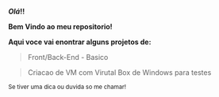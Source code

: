 
**_Olá_!!** 

**Bem Vindo ao meu repositorio!** 

**Aqui voce vai enontrar alguns projetos de:**
> Front/Back-End  - Basico

> Criacao de VM com Virutal Box de Windows para testes

<sub>Se tiver uma dica ou duvida so me chamar!</sub>

  
  

